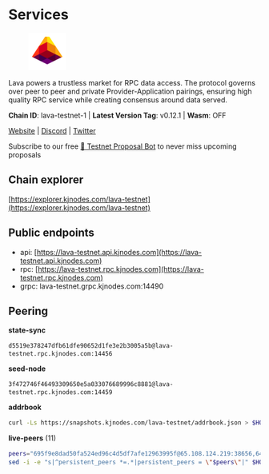 # Services

<figure><img src="https://raw.githubusercontent.com/kj89/cosmos-images/main/logos/lava.png" alt=""><figcaption></figcaption></figure>

Lava powers a trustless market for RPC data access. The protocol  governs over peer to peer and private Provider-Application pairings,  ensuring high quality RPC service while creating consensus around data served.

**Chain ID**: lava-testnet-1 | **Latest Version Tag**: v0.12.1 | **Wasm**: OFF

[Website](https://lavanet.xyz) | [Discord](https://discord.com/invite/Tbk5NxTCdA) | [Twitter](https://twitter.com/lavanetxyz)



Subscribe to our free [🤖 Testnet Proposal Bot](https://t.me/kjnodes_testnet_proposal_bot) to never miss upcoming proposals


## Chain explorer
[https://explorer.kjnodes.com/lava-testnet](https://explorer.kjnodes.com/lava-testnet)

## Public endpoints

* api: [https://lava-testnet.api.kjnodes.com](https://lava-testnet.api.kjnodes.com)
* rpc: [https://lava-testnet.rpc.kjnodes.com](https://lava-testnet.rpc.kjnodes.com)
* grpc: lava-testnet.grpc.kjnodes.com:14490

## Peering

**state-sync**

```text
d5519e378247dfb61dfe90652d1fe3e2b3005a5b@lava-testnet.rpc.kjnodes.com:14456
```

**seed-node**

```text
3f472746f46493309650e5a033076689996c8881@lava-testnet.rpc.kjnodes.com:14459
```

**addrbook**
```bash
curl -Ls https://snapshots.kjnodes.com/lava-testnet/addrbook.json > $HOME/.lava/config/addrbook.json
```

**live-peers** (11)
```bash
peers="695f9e8dad50fa524ed96c4d5df7afe12963995f@65.108.124.219:38656,64df498c92b9ccaf78012229d399aa34a014f087@65.109.122.105:56659,21eb46c44f46820e42cfe4afbe2f1104eef95cfc@135.181.221.186:30656,b294ab07592bb93a85b099fb684dd96a98e12ba9@178.63.102.172:23356,24a2bb2d06343b0f74ed0a6dc1d409ce0d996451@188.40.98.169:27656,d796c20b5bdb8f1633c2a13afbf12314a77b668c@91.107.148.113:26656,47385d0a7051109de5342e3b27890c4a4b9e0763@65.108.72.233:16656,257856431ef33f9fbfe6c119fdf3820035891d0c@38.242.197.140:26656,5d24eb95fa5974af7bb03e370382537251ab6328@95.217.158.66:26656,1f704611e8aa4a53504fac1b80eb55c876dae8bd@65.108.13.154:30656,d5519e378247dfb61dfe90652d1fe3e2b3005a5b@65.109.68.190:14456"
sed -i -e "s|^persistent_peers *=.*|persistent_peers = \"$peers\"|" $HOME/.lava/config/config.toml
```
